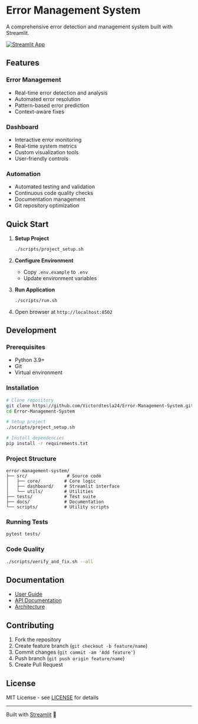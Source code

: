 # Error Management System

A comprehensive error detection and management system built with Streamlit.

[![Streamlit App](https://static.streamlit.io/badges/streamlit_badge_black_white.svg)](https://error-management-system.streamlit.app)

## Features

### Error Management
- Real-time error detection and analysis
- Automated error resolution
- Pattern-based error prediction
- Context-aware fixes

### Dashboard
- Interactive error monitoring
- Real-time system metrics
- Custom visualization tools
- User-friendly controls

### Automation
- Automated testing and validation
- Continuous code quality checks
- Documentation management
- Git repository optimization

## Quick Start

1. **Setup Project**
   ```bash
   ./scripts/project_setup.sh
   ```

2. **Configure Environment**
   - Copy `.env.example` to `.env`
   - Update environment variables

3. **Run Application**
   ```bash
   ./scripts/run.sh
   ```

4. Open browser at `http://localhost:8502`

## Development

### Prerequisites
- Python 3.9+
- Git
- Virtual environment

### Installation
```bash
# Clone repository
git clone https://github.com/Victordtesla24/Error-Management-System.git
cd Error-Management-System

# Setup project
./scripts/project_setup.sh

# Install dependencies
pip install -r requirements.txt
```

### Project Structure
```text
error-management-system/
├── src/               # Source code
│   ├── core/         # Core logic
│   ├── dashboard/    # Streamlit interface
│   └── utils/        # Utilities
├── tests/            # Test suite
├── docs/             # Documentation
└── scripts/          # Utility scripts
```

### Running Tests
```bash
pytest tests/
```

### Code Quality
```bash
./scripts/verify_and_fix.sh --all
```

## Documentation

- [User Guide](docs/user/guide.md)
- [API Documentation](docs/api/README.md)
- [Architecture](docs/architecture.md)

## Contributing

1. Fork the repository
2. Create feature branch (`git checkout -b feature/name`)
3. Commit changes (`git commit -am 'Add feature'`)
4. Push branch (`git push origin feature/name`)
5. Create Pull Request

## License

MIT License - see [LICENSE](LICENSE) for details

---
Built with [Streamlit](https://streamlit.io) 🎈
